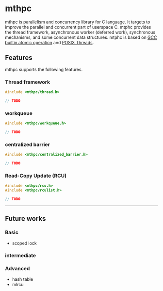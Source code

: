 # mthpc

mthpc is parallelism and concurrency library for C language. It targets to
improve the parallel and concurrent part of userspace C. mtphc provides the
thread framework, asynchronous worker (deferred work), synchronous mechanisms,
and some concurrent data structures. mtphc is based on [GCC builtin atomic operation](https://gcc.gnu.org/onlinedocs/gcc/_005f_005fatomic-Builtins.html)
and [POSIX Threads](https://en.wikipedia.org/wiki/Pthreads).

## Features

mthpc supports the following features.

### Thread framework

```cpp
#include <mthpc/thread.h>

// TODO
```

### workqueue

```cpp
#include <mthpc/workqueue.h>

// TODO
```

### centralized barrier

```cpp
#include <mthpc/centralized_barrier.h>

// TODO
```

###  Read-Copy Update (RCU)

```cpp
#include <mthpc/rcu.h>
#include <mthpc/rculist.h>

// TODO
```

---

## Future works

### Basic

- scoped lock

### intermediate


### Advanced

- hash table
- mlrcu
